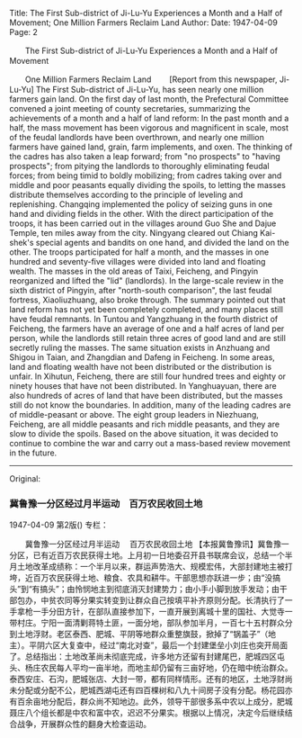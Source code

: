 Title: The First Sub-district of Ji-Lu-Yu Experiences a Month and a Half of Movement; One Million Farmers Reclaim Land
Author:
Date: 1947-04-09
Page: 2

　　The First Sub-district of Ji-Lu-Yu Experiences a Month and a Half of Movement

　　One Million Farmers Reclaim Land
　　[Report from this newspaper, Ji-Lu-Yu] The First Sub-district of Ji-Lu-Yu, has seen nearly one million farmers gain land. On the first day of last month, the Prefectural Committee convened a joint meeting of county secretaries, summarizing the achievements of a month and a half of land reform: In the past month and a half, the mass movement has been vigorous and magnificent in scale, most of the feudal landlords have been overthrown, and nearly one million farmers have gained land, grain, farm implements, and oxen. The thinking of the cadres has also taken a leap forward; from "no prospects" to "having prospects"; from pitying the landlords to thoroughly eliminating feudal forces; from being timid to boldly mobilizing; from cadres taking over and middle and poor peasants equally dividing the spoils, to letting the masses distribute themselves according to the principle of leveling and replenishing. Changqing implemented the policy of seizing guns in one hand and dividing fields in the other. With the direct participation of the troops, it has been carried out in the villages around Guo She and Dajue Temple, ten miles away from the city. Ningyang cleared out Chiang Kai-shek's special agents and bandits on one hand, and divided the land on the other. The troops participated for half a month, and the masses in one hundred and seventy-five villages were divided into land and floating wealth. The masses in the old areas of Taixi, Feicheng, and Pingyin reorganized and lifted the "lid" (landlords). In the large-scale review in the sixth district of Pingyin, after "north-south comparison", the last feudal fortress, Xiaoliuzhuang, also broke through. The summary pointed out that land reform has not yet been completely completed, and many places still have feudal remnants. In Tuntou and Yangzhuang in the fourth district of Feicheng, the farmers have an average of one and a half acres of land per person, while the landlords still retain three acres of good land and are still secretly ruling the masses. The same situation exists in Anzhuang and Shigou in Taian, and Zhangdian and Dafeng in Feicheng. In some areas, land and floating wealth have not been distributed or the distribution is unfair. In Xihutun, Feicheng, there are still four hundred trees and eighty or ninety houses that have not been distributed. In Yanghuayuan, there are also hundreds of acres of land that have been distributed, but the masses still do not know the boundaries. In addition, many of the leading cadres are of middle-peasant or above. The eight group leaders in Niezhuang, Feicheng, are all middle peasants and rich middle peasants, and they are slow to divide the spoils. Based on the above situation, it was decided to continue to combine the war and carry out a mass-based review movement in the future.



<hr /> 

Original: 


### 冀鲁豫一分区经过月半运动　百万农民收回土地

1947-04-09
第2版()
专栏：

　　冀鲁豫一分区经过月半运动
  　百万农民收回土地
    【本报冀鲁豫讯】冀鲁豫一分区，已有近百万农民获得土地。上月初一日地委召开县书联席会议，总结一个半月土地改革成绩称：一个半月以来，群运声势浩大、规模宏伟，大部封建地主被打垮，近百万农民获得土地、粮食、农具和耕牛。干部思想亦跃进一步；由“没搞头”到“有搞头”；由怜悯地主到彻底消灭封建势力；由小手小脚到放手发动；由干部包办，中贫农同等分果实转变到让群众自己按填平补齐原则分配。长清执行了一手拿枪一手分田方针，在部队直接参加下，一直开展到离城十里的国社、大觉寺一带村庄。宁阳一面清剿蒋特土匪，一面分地，部队参加半月，一百七十五村群众分到土地浮财。老区泰西、肥城、平阴等地群众重整旗鼓，掀掉了“锅盖子”（地主）。平阴六区大复查中，经过“南北对查”，最后一个封建堡垒小刘庄也突开局面了。总结指出：土地改革尚未彻底完成，许多地方还留有封建尾巴，肥城四区屯头、杨庄农民每人平均一亩半地，而地主却仍留有三亩好地，仍在暗中统治群众。泰西安庄、石沟，肥城张店、大封一带，都有同样情形。还有的地区，土地浮财尚未分配或分配不公，肥城西湖屯还有四百棵树和八九十间房子没有分配。杨花园亦有百余亩地分配后，群众尚不知地边。此外，领导干部很多系中农以上成分，肥城聂庄八个组长都是中农和富中农，迟迟不分果实。根据以上情况，决定今后继续结合战争，开展群众性的翻身大检查运动。
